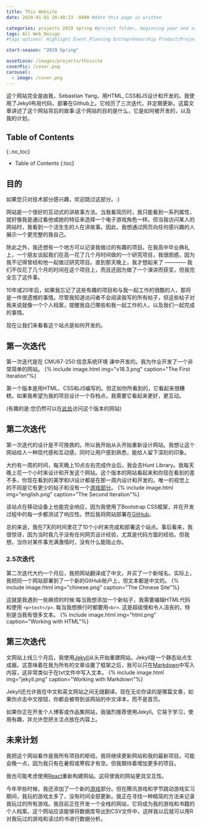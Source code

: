 ```yaml
---
title: This Website
date: 2020-01-01 20:40:23 -0400 #date this page is written

categories: projects 2019 spring #project folder, beginning year and season
tags: All Web_Design
#tags options: Highlight Event_Planning Entrepreneurship Product/Project_Management Game_Design Marketing Negotiation  Web_Design

start-season: "2019 Spring"

assetLoco: /images/projects/thissite
coverPic: /cover.png
carousel:
  - image: /cover.png
---
```


这个网站完全是由我，Sebastian Yang，用HTML, CSS和JS设计和开发的。我使用了Jekyll布局代码，部署在Github上。它经历了三次迭代，并定期更新。这篇文章讲述了这个网站背后的故事:这个网站的目的是什么，它是如何被开发的，以及我的计划。

## Table of Contents
{:.no_toc}

* Table of Contents
{:toc}
## 目的

如果您只对技术部分感兴趣，欢迎跳过这部分。:)

网站是一个很好的互动式的讲故事方法。当我看简历时，我只能看到一系列属性，就好像我是通过看他或她的特征来选择一个电子游戏角色一样。但当我访问某人的网站时，我看到一个活生生的人在讲故事。因此，我想通过网页向任何感兴趣的人展示一个更完整的我自己。

除此之外，我还想有一个地方可以记录我做过的有趣的项目。在我高中毕业典礼上，一个朋友谈起我们在高一花了几个月时间做的一个研究项目，我很困惑，因为我不记得曾经和他一起做过研究项目。直到那天晚上，我才想起来了 ———— 我们不仅花了几个月的时间在这个项目上，而且还因为做了一个演讲而获奖，但我完全忘了这件事。

10年或20年后，如果我忘记了这些有趣的项目和与我一起工作的很酷的人，那将是一件很遗憾的事情。尽管我知道访问者不会阅读我写的所有帖子，但这些帖子对我来说就像一个个人档案，提醒我自己哪些和我一起工作的人，以及我们一起完成的事情。

现在让我们来看看这个站点是如何开发的。

## 第一次迭代

第一次迭代是在 CMU67-250:信息系统环境 课中开发的。我为作业开发了一个非常简单的网站。
{% include image.html img="v18.3.png" caption="The First Iteration"%}

第一个版本是用HTML、CSS和JS编写的。但正如你所看到的，它看起来很糟糕。如果我希望为我的项目设计一个存档点，我需要它看起来更好，更互动。

(有趣的是:您仍然可以在[此处](/v18.3)访问这个版本的网站)

## 第二次迭代

第一次迭代的设计是不可挽救的。所以我开始从头开始重新设计网站。我想让这个网站给人一种现代感和互动感，同时让用户感到熟悉，能给人留下深刻的印象。

大约有一周的时间，每天晚上10点左右完成作业后，我会去Hunt Library。我每天晚上花一个小时来设计和开发这个网站。这个版本的网站看起来和你现在看到的差不多。你现在看到的美学和UI设计都是在那一周内设计和开发的。唯一的视觉上的不同是它有更少的帖子和没有一个[游戏部分](/games.html)。
{% include image.html img="english.png" caption="The Second Iteration"%}

该站点在移动设备上也能完全响应，因为我使用了Bootstrap CSS框架，并在开发过程中的每一步都测试了响应性。然后我将网站部署在[GitHub](https://pages.github.com/)。

总的来说，我在7天的时间里花了10个小时来完成和部署这个站点。事后看来，我很惊讶，因为当时我几乎没有任何网页设计经验，尤其是代码方面的经验。但我想，当你对某件事充满激情时，没有什么能阻止你。

### 2.5次迭代

第二次迭代大约一个月后，我把网站翻译成了中文，并买了一个新域名。实际上，我把同一个网站部署到了一个新的GitHub账户上，但文本都是中文的。
{% include image.html img="chinese.png" caption="The Chinese Site"%}

这就是我遇到一些麻烦的时候:每当我想添加一个新帖子，我需要编辑HTML代码和使用 `<p>text</p>`. 每当我想换行时都要用`<br>`. 这是超级慢和令人沮丧的，特别是当我有很多文本。
{% include image.html img="html.png" caption="Working with HTML"%}

## 第三次迭代

文网站上线三个月后，我使用[Jekyll](https://jekyllrb.com/)从头开始重建网站。Jekyll是一个静态站点生成器。这意味着在我为所有的文章设置了框架之后，我可以只在[Markdown](https://www.markdownguide.org/)中写入内容，这非常类似于在txt文件中写入文本。
{% include image.html img="jekyll.png" caption="Working with Markdown"%}

Jekyll还允许我在中文和英文网站之间无缝翻译。现在无论你读的是哪篇文章，如果你点击中文按钮，你都会被带到该网站的中文译本，而不是首页。

如果你正在开发个人博客或作品集网站，我强烈推荐使用Jekyll。它易于学习，使用有趣，并允许您把关注点放在内容上。

## 未来计划

我把这个网站看作是我所有项目的枢纽。我将继续更新网站和我的最新项目。可能会晚一点，因为我只有在暑假或寒假才有空。但我期待着增加更多的项目。

我也可能考虑使用[React](https://reactjs.org/)重新构建网站。这将使我的网站更具交互性。

今年早些时候，我还添加了一个新的[游戏](/games.html)部分。但在腾讯游戏和字节跳动游戏实习期间，我玩的游戏太多了，没有时间全部更新。我正在寻找一种精简的方法来记录我玩过的所有游戏。我目前正在开发一个全栈的网站，它将成为我的游戏和书籍的个人档案。这个网站应该能够将数据库导出到CSV文件中，这样我以后就可以用R对我玩过的游戏和读过的书进行数据分析。